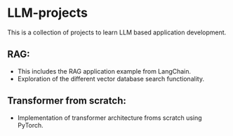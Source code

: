 # LLM-projects


This is a collection of projects to learn LLM based application development.

## **RAG**: 
  - This includes the RAG application example from LangChain.
  - Exploration of the different vector database search functionality.
    
## **Transformer from scratch**:
- Implementation of transformer architecture froms scratch using PyTorch.
